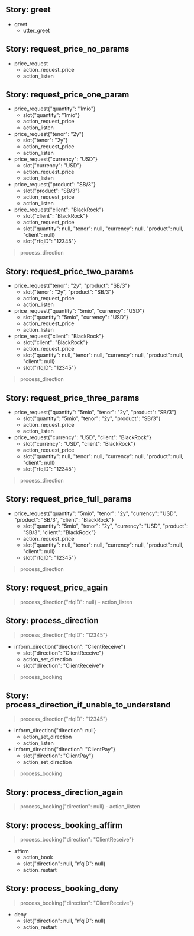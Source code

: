 ## Story: greet                     <!-- name of the story - just for debugging -->
* greet
    - utter_greet

## Story: request_price_no_params
* price_request
    - action_request_price
    - action_listen

## Story: request_price_one_param
* price_request{"quantity": "1mio"}
    - slot{"quantity": "1mio"}
    - action_request_price
    - action_listen
* price_request{"tenor": "2y"}
    - slot{"tenor": "2y"}
    - action_request_price
    - action_listen
* price_request{"currency": "USD"}
    - slot{"currency": "USD"}
    - action_request_price
    - action_listen
* price_request{"product": "SB/3"}
    - slot{"product": "SB/3"}
    - action_request_price
    - action_listen
* price_request{"client": "BlackRock"}
    - slot{"client": "BlackRock"}
    - action_request_price
    - slot{"quantity": null, "tenor": null, "currency": null, "product": null, "client": null}
    - slot{"rfqID": "12345"}
> process_direction

## Story: request_price_two_params
* price_request{"tenor": "2y", "product": "SB/3"}
    - slot{"tenor": "2y", "product": "SB/3"}
    - action_request_price
    - action_listen
* price_request{"quantity": "5mio", "currency": "USD"}
    - slot{"quantity": "5mio", "currency": "USD"}
    - action_request_price
    - action_listen
* price_request{"client": "BlackRock"}
    - slot{"client": "BlackRock"}
    - action_request_price
    - slot{"quantity": null, "tenor": null, "currency": null, "product": null, "client": null}
    - slot{"rfqID": "12345"}
> process_direction

## Story: request_price_three_params
* price_request{"quantity": "5mio", "tenor": "2y", "product": "SB/3"}
    - slot{"quantity": "5mio", "tenor": "2y", "product": "SB/3"}
    - action_request_price
    - action_listen
* price_request{"currency": "USD", "client": "BlackRock"}
    - slot{"currency": "USD", "client": "BlackRock"}
    - action_request_price
    - slot{"quantity": null, "tenor": null, "currency": null, "product": null, "client": null}
    - slot{"rfqID": "12345"}
> process_direction

## Story: request_price_full_params
* price_request{"quantity": "5mio", "tenor": "2y", "currency": "USD", "product": "SB/3", "client": "BlackRock"}
    - slot{"quantity": "5mio", "tenor": "2y", "currency": "USD", "product": "SB/3", "client": "BlackRock"}
    - action_request_price
    - slot{"quantity": null, "tenor": null, "currency": null, "product": null, "client": null}
    - slot{"rfqID": "12345"}
> process_direction

## Story: request_price_again
> process_direction{"rfqID": null} <!-- Something went wrong here and we should restart -->
    - action_listen

## Story: process_direction
> process_direction{"rfqID": "12345"}
* inform_direction{"direction": "ClientReceive"}
    - slot{"direction": "ClientReceive"}
    - action_set_direction
    - slot{"direction": "ClientReceive"}
> process_booking

## Story: process_direction_if_unable_to_understand
> process_direction{"rfqID": "12345"}
* inform_direction{"direction": null}
   - action_set_direction
   - action_listen
* inform_direction{"direction": "ClientPay"}
   - slot{"direction": "ClientPay"}
   - action_set_direction
> process_booking

## Story: process_direction_again
> process_booking{"direction": null} <!-- something is wrong here and we should restart -->
    - action_listen

## Story: process_booking_affirm
> process_booking{"direction": "ClientReceive"}
* affirm
   - action_book
   - slot{"direction": null, "rfqID": null}
   - action_restart

## Story: process_booking_deny
> process_booking{"direction": "ClientReceive"}
* deny
   - slot{"direction": null, "rfqID": null}
   - action_restart
